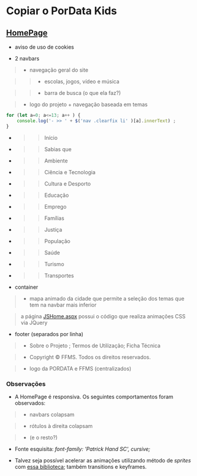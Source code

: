 # Copiar o PorData Kids

## [HomePage](https://www.pordatakids.pt/HomePage.aspx)

- aviso de uso de cookies

- 2 navbars

> - navegação geral do site

>> - escolas, jogos, vídeo e música

>> - barra de busca (o que ela faz?)

> - logo do projeto + navegação baseada em temas

```js
for (let a=0; a<=13; a++ ) { 
    console.log('- >> ' + $('nav .clearfix li' )[a].innerText) ;
}
```

- >> Início

- >> Sabias que

- >> Ambiente

- >> Ciência e Tecnologia

- >> Cultura e Desporto

- >> Educação

- >> Emprego

- >> Famílias

- >> Justiça

- >> População

- >> Saúde

- >> Turismo

- >> Transportes

- container

> - mapa animado da cidade que permite a seleção dos temas que tem na navbar mais inferior

> a página [JSHome.aspx](https://www.pordatakids.pt/HomePage.aspx) possui o código que realiza animações CSS via JQuery 

- footer (separados por linha)

> - Sobre o Projeto ; Termos de Utilização; Ficha Técnica

> - Copyright © FFMS. Todos os direitos reservados.

> - logo da PORDATA e FFMS (centralizados)

### Observações

- A HomePage é responsiva. Os seguintes comportamentos foram observados: 

> - navbars colapsam

> - rótulos à direita colapsam

> - (e o resto?)

- Fonte esquisita: *font-family: 'Patrick Hand SC', cursive;*

- Talvez seja possível acelerar as animações utilizando método de *sprites* com [essa biblioteca](https://blaiprat.github.io/jquery.animateSprite/); também transitions e keyframes.

